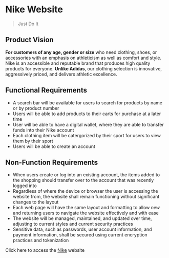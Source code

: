 # Nike Website
>Just Do It

## Product Vision
**For customers of any age, gender or size** who need clothing, shoes, or accessories with an emphasis on athleticism as well as comfort and style. Nike is an accessible and reputable brand that produces high quality products for everyone. **Unlike Adidas**, our clothing selection is innovative, aggressively priced, and delivers athletic excellence.

## Functional Requirements

- A search bar will be available for users to search for products by name or by product number
- Users will be able to add products to their carts for purchase at a later time
- User will be able to have a digital wallet, where they are able to transfer funds into their Nike account
- Each clothing item will be catergorized by their sport for users to view them by their sport
- Users will be able to create an account

## Non-Function Requirements

-  When users create or log into an existing account, the items added to the shopping should transfer over to the account that was recently logged into
- Regardless of where the device or browser the user is accessing the website from, the website shall remain functioning without significant changes to the layout
- Each web page will have the same layout and formatting to allow *new* and returning users to navigate the website effectively and with ease
- The website will be managed, maintained, and updated over time, adjusting to current styles and current security practices
- Sensitive data, such as passwords, user account information, and payment information, shall be secured using current encryption practices and tokenization

Click here to access the [Nike](https://www.nike.com/?cp=41180663293_search_-nike-g-20300414621-152206248604-e-c&dplnk=member&gad_source=1&gclid=CjwKCAiA5Ka9BhB5EiwA1ZVtvC61qk7HCX20KI1YEGTqYOVzCoyOw9Pw7y2o3CnnP37U1uEugSMzyRoCKoMQAvD_BwE&gclsrc=aw.ds) website
